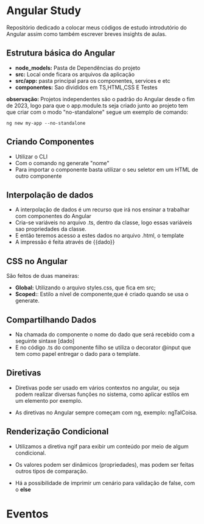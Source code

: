 # Angular Study

Repositório dedicado a colocar meus códigos de estudo introdutório do Angular assim como também escrever breves insights de aulas.

## Estrutura básica do Angular

- **node_models:** Pasta de Dependências do projeto
- **src:** Local onde ficara os arquivos da aplicação
- **src/app:** pasta principal para os componentes, services e etc
- **componentes:** Sao divididos em TS,HTML,CSS E Testes

**observação:** Projetos independentes são o padrão do Angular desde o fim de 2023, logo para que o app.module.ts seja criado junto ao projeto tem que criar com o modo "no-standalone" segue um exemplo de comando:

```shell
ng new my-app --no-standalone
```

## Criando Componentes
- Utilizar o CLI
- Com o comando ng generate "nome"
- Para importar o componente basta utilizar o seu seletor em um HTML de outro componente

## Interpolação de dados
 
- A interpolação de dados é um recurso que irá nos ensinar a trabalhar com componentes do Angular
- Cria-se variáveis no arquivo .ts, dentro da classe, logo essas variáveis sao propriedades da classe.
- E então teremos acesso a estes dados no arquivo .html, o template
- A impressão é feita através de {{dado}}

## CSS no Angular

São feitos de duas maneiras:

- **Global:** Utilizando o arquivo styles.css, que fica em src;
- **Scoped:**: Estilo a nível de componente,que é criado quando se usa o generate.

## Compartilhando Dados

- Na chamada do componente o nome do dado que será recebido com a seguinte sintaxe [dado]
- E no código .ts do componente filho se utiliza o decorator @input que tem como papel entregar o dado para o template.

## Diretivas

- Diretivas pode ser usado em vários contextos no angular, ou seja podem realizar diversas funções no sistema, como aplicar estilos em um elemento por exemplo.

- As diretivas no Angular sempre começam com ng, exemplo: ngTalCoisa.

## Renderização Condicional

- Utilizamos a diretiva ngif para exibir um conteúdo por meio de algum condicional.

- Os valores podem ser dinâmicos (propriedades), mas podem ser feitas outros tipos de comparação.

- Há a possibilidade de imprimir um cenário para validação de false, com o **else**

# Eventos